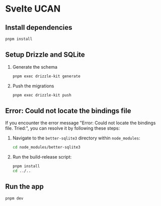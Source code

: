 # Svelte UCAN

## Install dependencies

```bash
pnpm install
```

## Setup Drizzle and SQLite

1. Generate the schema

    ```bash
    pnpm exec drizzle-kit generate
    ```

2. Push the migrations

    ```bash
    pnpm exec drizzle-kit push
    ```

## Error: Could not locate the bindings file

If you encounter the error message "Error: Could not locate the bindings file. Tried:", you can resolve it by following these steps:

1. Navigate to the `better-sqlite3` directory within `node_modules`:

    ```bash
    cd node_modules/better-sqlite3
    ```

2. Run the build-release script:

    ```bash
    pnpm install
    cd ../..
    ```

## Run the app

```bash
pnpm dev
```
